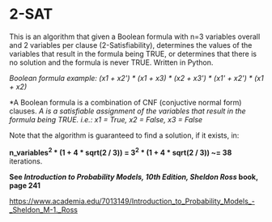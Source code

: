 # 2-SAT
This is an algorithm that given a Boolean formula with n=3 variables overall and 2 variables per clause (2-Satisfiability), determines the values of the variables that result in the formula being TRUE, or determines that there is no solution and the formula is never TRUE. Written in Python.

*Boolean formula example: (x1 + x2') * (x1 + x3) * (x2 + x3') * (x1' + x2') * (x1 + x2)*

*A Boolean formula is a combination of CNF (conjuctive normal form) clauses. 
*A is a satisfiable assignment of the variables that result in the formula being TRUE. i.e.: x1 = True, x2 = False, x3 = False*

Note that the algorithm is guaranteed to find a solution, if it exists, in:

**n_variables<sup>2</sup> * (1 + 4 * sqrt(2 / 3)) = 3<sup>2</sup> * (1 + 4 * sqrt(2 / 3)) ~= 38** iterations.


**See *Introduction to Probability Models, 10th Edition, Sheldon Ross* book, page 241**

https://www.academia.edu/7013149/Introduction_to_Probability_Models_-_Sheldon_M-1._Ross

